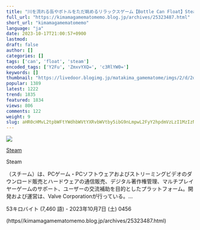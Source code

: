 ```yaml
---
title: "川を流れる缶やボトルをただ眺めるリラックスゲーム【Bottle Can Float】Steam向けに発売開始 "
full_url: "https://kimamagamematomemo.blog.jp/archives/25323487.html"
short_url: "kimamagamematomemo"
language: "ja"
date: 2023-10-17T21:00:57+0900
lastmod: 
draft: false
author: []
categories: []
tags: ['can', 'float', 'steam']
encoded_tags: ['Y2Fu', 'ZmxvYXQ=', 'c3RlYW0=']
keywords: []
thumbnail: "https://livedoor.blogimg.jp/matakima_gamematome/imgs/2/d/2d49d9fd-s.jpg"
popular: 1389
latest: 1222
trend: 1835
featured: 1834
views: 806
comments: 122
weight: 9
slug: aHR0cHMvL2tpbWFtYWdhbWVtYXRvbWVtby5ibG9nLmpwL2FyY2hpdmVzLzI1MzIzNDg3Lmh0bWw=
---
```


![](https://livedoor.blogimg.jp/matakima_gamematome/imgs/2/d/2d49d9fd-s.jpg)

<div><a title='Steam' href='https//ja.wikipedia.org/wiki/Steam' target='_blank'><p>Steam</p></a> <p class='searchresult'><p>Steam</p>（スチーム）は、PCゲーム・PCソフトウェアおよびストリーミングビデオのダウンロード販売とハードウェアの通信販売、デジタル著作権管理、マルチプレイヤーゲームのサポート、ユーザーの交流補助を目的としたプラットフォーム。開発および運営は、Valve Corporationが行っている。…</p> <p class='mw-search-result-data'>53キロバイト (7,460 語) - 2023年10月7日 (土) 0456</p></div>

(https//kimamagamematomemo.blog.jp/archives/25323487.html)
